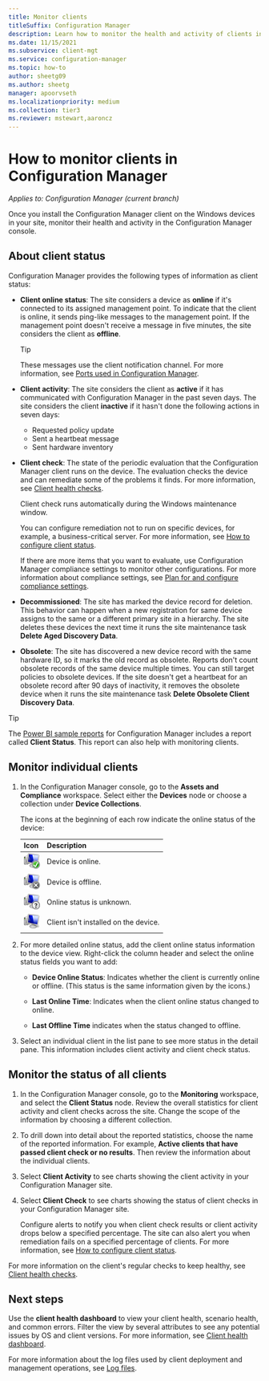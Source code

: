 ```yaml
---
title: Monitor clients
titleSuffix: Configuration Manager
description: Learn how to monitor the health and activity of clients in Configuration Manager.
ms.date: 11/15/2021
ms.subservice: client-mgt
ms.service: configuration-manager
ms.topic: how-to
author: sheetg09
ms.author: sheetg
manager: apoorvseth
ms.localizationpriority: medium
ms.collection: tier3
ms.reviewer: mstewart,aaroncz 
---
```


# How to monitor clients in Configuration Manager

*Applies to: Configuration Manager (current branch)*

Once you install the Configuration Manager client on the Windows devices in your site, monitor their health and activity in the Configuration Manager console.

## About client status

Configuration Manager provides the following types of information as client status:

- **Client online status**: The site considers a device as **online** if it's connected to its assigned management point. To indicate that the client is online, it sends ping-like messages to the management point. If the management point doesn't receive a message in five minutes, the site considers the client as **offline**.

    > [!TIP]
    > These messages use the client notification channel. For more information, see [Ports used in Configuration Manager](../../plan-design/hierarchy/ports.md#BKMK_PortsClient-MP).<!-- MEMDocs#1666 -->

- **Client activity**: The site considers the client as **active** if it has communicated with Configuration Manager in the past seven days. The site considers the client **inactive** if it hasn't done the following actions in seven days:

  - Requested policy update
  - Sent a heartbeat message
  - Sent hardware inventory

- **Client check**: The state of the periodic evaluation that the Configuration Manager client runs on the device. The evaluation checks the device and can remediate some of the problems it finds. For more information, see [Client health checks](client-health-checks.md).

  Client check runs automatically during the Windows maintenance window.

  You can configure remediation not to run on specific devices, for example, a business-critical server. For more information, see [How to configure client status](../deploy/configure-client-status.md#automatic-remediation-exclusion).

  If there are more items that you want to evaluate, use Configuration Manager compliance settings to monitor other configurations. For more information about compliance settings, see [Plan for and configure compliance settings](../../../compliance/plan-design/plan-for-and-configure-compliance-settings.md).

- **Decommissioned**: The site has marked the device record for deletion. This behavior can happen when a new registration for same device assigns to the same or a different primary site in a hierarchy. The site deletes these devices the next time it runs the site maintenance task **Delete Aged Discovery Data**.<!-- SCCMDocs issue #1418 -->

- **Obsolete**: The site has discovered a new device record with the same hardware ID, so it marks the old record as obsolete. Reports don't count obsolete records of the same device multiple times. You can still target policies to obsolete devices. If the site doesn't get a heartbeat for an obsolete record after 90 days of inactivity, it removes the obsolete device when it runs the site maintenance task **Delete Obsolete Client Discovery Data**.

> [!TIP]
> The [Power BI sample reports](../../servers/manage/powerbi-sample-reports.md) for Configuration Manager includes a report called **Client Status**. This report can also help with monitoring clients. <!--5679791, 10123832, 10131458, 10488910-->

## Monitor individual clients

1. In the Configuration Manager console, go to the **Assets and Compliance** workspace. Select either the **Devices** node or choose a collection under **Device Collections**.

    The icons at the beginning of each row indicate the online status of the device:

    | Icon | Description |
    | ---- | ----------- |
    |![Online status icon for clients.](../../../core/clients/manage/media/online-status-icon.png)|Device is online.|
    |![Offline status icon for clients.](../../../core/clients/manage/media/offline-status-icon.png)|Device is offline.|
    |![Unknown status icon for clients.](../../../core/clients/manage/media/unknown-status-icon.png)|Online status is unknown.|
    |![Client not installed icon.](../../../core/clients/manage/media/client-not-installed.png)|Client isn't installed on the device.|

2. For more detailed online status, add the client online status information to the device view. Right-click the column header and select the online status fields you want to add:

    - **Device Online Status**: Indicates whether the client is currently online or offline. (This status is the same information given by the icons.)

    - **Last Online Time**: Indicates when the client online status changed to online.

    - **Last Offline Time** indicates when the status changed to offline.

3. Select an individual client in the list pane to see more status in the detail pane. This information includes client activity and client check status.

## Monitor the status of all clients

1. In the Configuration Manager console, go to the **Monitoring** workspace, and select the **Client Status** node. Review the overall statistics for client activity and client checks across the site. Change the scope of the information by choosing a different collection.

2. To drill down into detail about the reported statistics, choose the name of the reported information. For example, **Active clients that have passed client check or no results**. Then review the information about the individual clients.

3. Select **Client Activity** to see charts showing the client activity in your Configuration Manager site.

4. Select **Client Check** to see charts showing the status of client checks in your Configuration Manager site.

    Configure alerts to notify you when client check results or client activity drops below a specified percentage. The site can also alert you when remediation fails on a specified percentage of clients. For more information, see [How to configure client status](../deploy/configure-client-status.md).

For more information on the client's regular checks to keep healthy, see [Client health checks](client-health-checks.md).

## Next steps

<a name="bkmk_health"></a> <!-- keep old section anchor to help redirect -->

Use the **client health dashboard** to view your client health, scenario health, and common errors. Filter the view by several attributes to see any potential issues by OS and client versions. For more information, see [Client health dashboard](client-health-dashboard.md).

For more information about the log files used by client deployment and management operations, see [Log files](../../plan-design/hierarchy/log-files.md#BKMK_ClientLogs).
